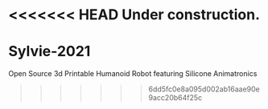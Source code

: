 <<<<<<< HEAD
Under construction.
=======
# Sylvie-2021
Open Source 3d Printable Humanoid Robot featuring Silicone Animatronics
>>>>>>> 6dd5fc0e8a095d002ab16aae90e9acc20b64f25c
